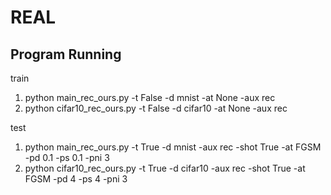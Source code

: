 # REAL


[//]: # (## Describe)

[//]: # (This is the official project page of the paper "Rectifying Adversarial Sample with Low Entropy Prior for Test-Time Defense" )


## Program Running
train
1. python main_rec_ours.py -t False -d mnist -at None -aux rec
2. python cifar10_rec_ours.py -t False -d cifar10 -at None -aux rec 

test
1. python main_rec_ours.py -t True -d mnist -aux rec -shot True -at FGSM -pd 0.1 -ps 0.1 -pni 3
2. python cifar10_rec_ours.py -t True -d cifar10 -aux rec -shot True -at FGSM -pd 4 -ps 4 -pni 3